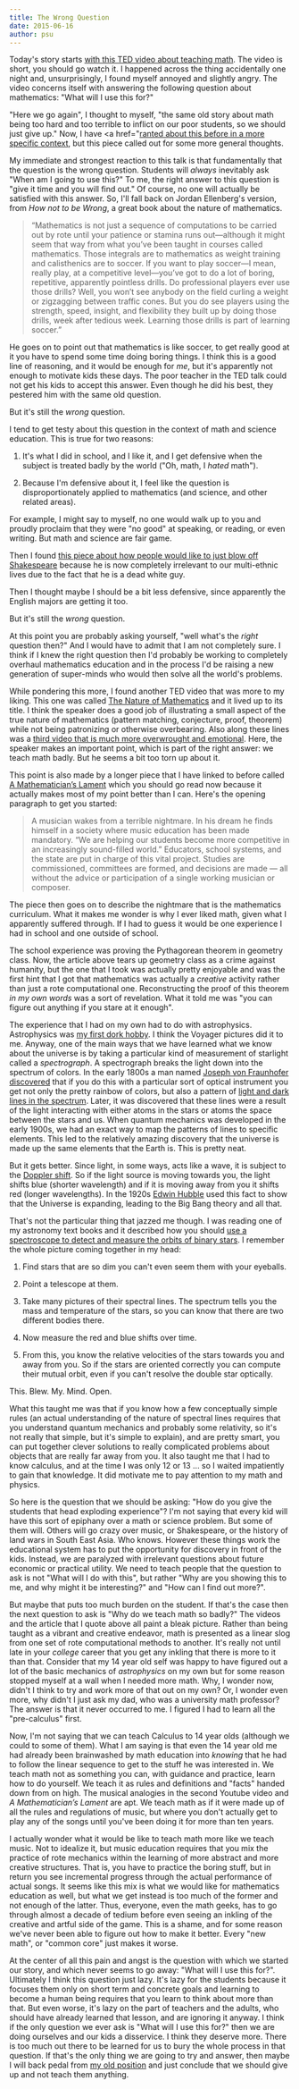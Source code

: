 ```yaml
---
title: The Wrong Question
date: 2015-06-16
author: psu
---
```


Today's story starts <a href="https://www.youtube.com/watch?v=xyowJZxrtbg&ab_channel=TEDxTalks">with this TED video about teaching math</a>. The video is short, you should go watch it. I happened across the thing accidentally one night and, unsurprisingly, I found myself annoyed and slightly angry. The video concerns itself with answering the following question about mathematics: "What will I use this for?" 

"Here we go again", I thought to myself, "the same old story about math being too hard and too terrible to inflict on our poor students, so we should just give up." Now, I have <a href="<a href="/math-is-hard-lets-just-quit.html">ranted about this before in a more specific context</a>, but this piece called out for some more general thoughts.

My immediate and strongest reaction to this talk is that fundamentally that the question is the wrong question. Students will *always* inevitably ask "When am I going to use this?" To me, the right answer to this question is "give it time and you will find out." Of course, no one will actually be satisfied with this answer. So, I'll fall back on Jordan Ellenberg's version, from *How not to be Wrong*, a great book about the nature of mathematics.

> “Mathematics is not just a sequence of computations to be carried out by rote until your patience or stamina runs out—although it might seem that way from what you’ve been taught in courses called mathematics. Those integrals are to mathematics as weight training and calisthenics are to soccer. If you want to play soccer—I mean, really play, at a competitive level—you’ve got to do a lot of boring, repetitive, apparently pointless drills. Do professional players ever use those drills? Well, you won’t see anybody on the field curling a weight or zigzagging between traffic cones. But you do see players using the strength, speed, insight, and flexibility they built up by doing those drills, week after tedious week. Learning those drills is part of learning soccer.”

He goes on to point out that mathematics is like soccer, to get really good at it you have to spend some time doing boring things. I think this is a good line of reasoning, and it would be enough for *me*, but it's apparently not enough to motivate kids these days. The poor teacher in the TED talk could not get his kids to accept this answer. Even though he did his best, they pestered him with the same old question.

But it's still the *wrong* question.

I tend to get testy about this question in the context of math and science education. This is true for two reasons:

1. It's what I did in school, and I like it, and I get defensive when the subject is treated badly by the world ("Oh, math, I *hated* math").

2. Because I'm defensive about it, I feel like the question is disproportionately applied to mathematics (and science, and other related areas).

For example, I might say to myself, no one would walk up to you and proudly proclaim that they were "no good" at speaking, or reading, or even writing. But math and science are fair game.

Then I found <a href="http://www.washingtonpost.com/blogs/answer-sheet/wp/2015/06/13/teacher-why-i-dont-want-to-assign-shakespeare-anymore-even-though-hes-in-the-common-core/?tid=pm_local_pop_b">this piece about how people would like to just blow off Shakespeare</a> because he is now completely irrelevant to our multi-ethnic lives due to the fact that he is a dead white guy.

Then I thought maybe I should be a bit less defensive, since apparently the English majors are getting it too.

But it's still the *wrong* question.

At this point you are probably asking yourself, "well what's the *right* question then?" And I would have to admit that I am not completely sure. I think if I knew the right question then I'd probably be working to completely overhaul mathematics education and in the process I'd be raising a new generation of super-minds who would then solve all the world's problems.

While pondering this more, I found another TED video that was more to my liking. This one was called <a href="https://www.youtube.com/watch?v=mQYeV4jjKPk&ab_channel=TEDxTalks">The Nature of Mathematics</a> and it lived up to its title. I think the speaker does a good job of illustrating a small aspect of the true nature of mathematics (pattern matching, conjecture, proof, theorem) while not being patronizing or otherwise overbearing. Also along these lines was a <a href="https://www.youtube.com/watch?v=9_G__QssNj4&ab_channel=TEDxTalks">third video that is much more overwrought and emotional</a>. Here, the speaker makes an important point, which is part of the right answer: we teach math badly. But he seems a bit too torn up about it.

This point is also made by a longer piece that I have linked to before called <a href="http://worrydream.com/refs/Lockhart-MathematiciansLament.pdf">A Mathematician’s Lament</a> which you should go read now because it actually makes most of my point better than I can. Here's the opening paragraph to get you started:

> A musician wakes from a terrible nightmare. In his dream he finds himself in a society where music education has been made mandatory. “We are helping our students become more competitive in an increasingly sound-filled world.” Educators, school systems, and the state are put in charge of this vital project. Studies are commissioned, committees are formed, and decisions are made — all without the advice or participation of a single working musician or composer.

The piece then goes on to describe the nightmare that is the mathematics curriculum. What it makes me wonder is why I ever liked math, given what I apparently suffered through. If I had to guess it would be one experience I had in school and one outside of school.

The school experience was proving the Pythagorean theorem in geometry class. Now, the article above tears up geometry class as a crime against humanity, but the one that I took was actually pretty enjoyable and was the first hint that I got that mathematics was actually a *creative* activity rather than just a rote computational one. Reconstructing the proof of this theorem *in my own words* was a sort of revelation. What it told me was "you can figure out anything if you stare at it enough".

The experience that I had on my own had to do with astrophysics. Astrophysics was <a href="/a-telescope-in-the-city.html">my first dork hobby</a>. I think the Voyager pictures did it to me. Anyway, one of the main ways that we have learned what we know about the universe is by taking a particular kind of measurement of starlight called a *spectrograph*. A spectrograph breaks the light down into the spectrum of colors. In the early 1800s a man named <a href="https://en.wikipedia.org/wiki/Spectroscopy">Joseph von Fraunhofer discovered</a> that if you do this with a particular sort of optical instrument you get not only the pretty rainbow of colors, but also a pattern of <a href="https://en.wikipedia.org/wiki/Spectral_line">light and dark lines in the spectrum</a>. Later, it was discovered that these lines were a result of the light interacting with either atoms in the stars or atoms the space between the stars and us. When quantum mechanics was developed in the early 1900s, we had an exact way to map the patterns of lines to specific elements. This led to the relatively amazing discovery that the universe is made up the same elements that the Earth is. This is pretty neat.

But it gets better. Since light, in some ways, acts like a wave, it is subject to the <a href="https://en.wikipedia.org/wiki/Doppler_effect">Doppler shift</a>.  So if the light source is moving towards you, the light shifts blue (shorter wavelength) and if it is moving away from you it shifts red (longer wavelengths). In the 1920s <a href="https://en.wikipedia.org/wiki/Hubble%27s_law">Edwin Hubble</a> used this fact to show that the Universe is expanding, leading to the Big Bang theory and all that.

That's not the particular thing that jazzed me though. I was reading one of my astronomy text books and it described how you should <a href="https://en.wikipedia.org/wiki/Binary_star#Spectroscopic_binaries">use a spectroscope to detect and measure the orbits of binary stars</a>. I remember the whole picture coming together in my head:

1. Find stars that are so dim you can't even seem them with your eyeballs.

2. Point a telescope at them.

3. Take many pictures of their spectral lines. The spectrum tells you the mass and temperature of the stars, so you can know that there are two different bodies there.

4. Now measure the red and blue shifts over time.

5. From this, you know the relative velocities of the stars towards you and away from you. So if the stars are oriented correctly you can compute their mutual orbit, even if you can't resolve the double star optically.

This. Blew. My. Mind. Open. 

What this taught me was that if you know how a few conceptually simple rules (an actual understanding of the nature of spectral lines requires that you understand quantum mechanics and probably some relativity, so it's not really that simple, but it's simple to explain), and are pretty smart, you can put together clever solutions to really complicated problems about objects that are really far away from you. It also taught me that I had to know calculus, and at the time I was only 12 or 13 ... so I waited impatiently to gain that knowledge. It did motivate me to pay attention to my math and physics.

So here is the question that we should be asking: "How do you give the students that head exploding experience"? I'm not saying that every kid will have this sort of epiphany over a math or science problem. But some of them will. Others will go crazy over music, or Shakespeare, or the history of land wars in South East Asia. Who knows. However these things work the educational system has to put the opportunity for discovery in front of the kids. Instead, we are paralyzed with irrelevant questions about future economic or practical utility. We need to teach people that the question to ask is not "What will I do with this", but rather "Why are you showing this to me, and why might it be interesting?" and "How can I find out more?".

But maybe that puts too much burden on the student. If that's the case then the next question to ask is "Why do we teach math so badly?" The videos and the article that I quote above all paint a bleak picture. Rather than being taught as a vibrant and creative endeavor, math is presented as a linear slog from one set of rote computational methods to another. It's really not until late in your *college* career that you get any inkling that there is more to it than that. Consider that my 14 year old self was happy to have figured out a lot of the basic mechanics of *astrophysics* on my own but for some reason stopped myself at a wall when I needed more math. Why, I wonder now, didn't I think to try and work more of that out on my own? Or, I wonder even more, why didn't I just ask my dad, who was a university math professor? The answer is that it never occurred to me. I figured I had to learn all the "pre-calculus" first. 

Now, I'm not saying that we can teach Calculus to 14 year olds (although we could to some of them). What I am saying is that even the 14 year old me had already been brainwashed by math education into *knowing* that he had to follow the linear sequence to get to the stuff he was interested in. We teach math not as something you can, with guidance and practice, learn how to do yourself. We teach it as rules and definitions and "facts" handed down from on high. The musical analogies in the second Youtube video and *A Mathematician’s Lament* are apt. We teach math as if it were made up of all the rules and regulations of music, but where you don't actually get to play any of the songs until you've been doing it for more than ten years.

I actually wonder what it would be like to teach math more like we teach music. Not to idealize it, but music education requires that you mix the practice of rote mechanics within the learning of more abstract and more creative structures. That is, you have to practice the boring stuff, but in return you see incremental progress through the actual performance of actual songs. It seems like this mix is what we would like for mathematics education as well, but what we get instead is too much of the former and not enough of the latter. Thus, everyone, even the math geeks, has to go through almost a decade of tedium before even seeing an inkling of the creative and artful side of the game. This is a shame, and for some reason we've never been able to figure out how to make it better. Every "new math", or "common core" just makes it worse.

At the center of all this pain and angst is the question with which we started our story, and which never seems to go away: "What will I use this for?". Ultimately I think this question just lazy. It's lazy for the students because it focuses them only on short term and concrete goals and learning to become a human being requires that you learn to think about more than that. But even worse, it's lazy on the part of teachers and the adults, who should have already learned that lesson, and are ignoring it anyway. I think if the only question we ever ask is "What will I use this for?" then we are doing ourselves and our kids a disservice. I think they deserve more. There is too much out there to be learned for us to bury the whole process in that question. If that's the only thing we are going to try and answer, then maybe I will back pedal from <a href="/math-is-hard-lets-just-quit.html">my old position</a> and just conclude that we should give up and not teach them anything.


